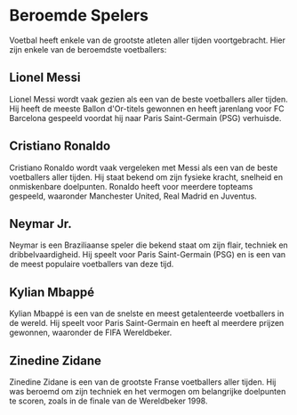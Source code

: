# Beroemde Spelers

Voetbal heeft enkele van de grootste atleten aller tijden voortgebracht. Hier zijn enkele van de beroemdste voetballers:

## Lionel Messi
Lionel Messi wordt vaak gezien als een van de beste voetballers aller tijden. Hij heeft de meeste Ballon d'Or-titels gewonnen en heeft jarenlang voor FC Barcelona gespeeld voordat hij naar Paris Saint-Germain (PSG) verhuisde.

## Cristiano Ronaldo
Cristiano Ronaldo wordt vaak vergeleken met Messi als een van de beste voetballers aller tijden. Hij staat bekend om zijn fysieke kracht, snelheid en onmiskenbare doelpunten. Ronaldo heeft voor meerdere topteams gespeeld, waaronder Manchester United, Real Madrid en Juventus.

## Neymar Jr.
Neymar is een Braziliaanse speler die bekend staat om zijn flair, techniek en dribbelvaardigheid. Hij speelt voor Paris Saint-Germain (PSG) en is een van de meest populaire voetballers van deze tijd.

## Kylian Mbappé
Kylian Mbappé is een van de snelste en meest getalenteerde voetballers in de wereld. Hij speelt voor Paris Saint-Germain en heeft al meerdere prijzen gewonnen, waaronder de FIFA Wereldbeker.

## Zinedine Zidane
Zinedine Zidane is een van de grootste Franse voetballers aller tijden. Hij was beroemd om zijn techniek en het vermogen om belangrijke doelpunten te scoren, zoals in de finale van de Wereldbeker 1998.

